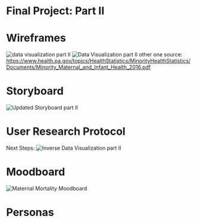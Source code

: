 # Final Project: Part II

# Wireframes
![data visualization part II](https://user-images.githubusercontent.com/54918227/66152323-3f141e80-e5e7-11e9-9284-50bf0d10f6d4.JPG)
![Data Visualization part II other one](https://user-images.githubusercontent.com/54918227/66152413-6539be80-e5e7-11e9-854c-cbf449a953aa.JPG)
source: https://www.health.pa.gov/topics/HealthStatistics/MinorityHealthStatistics/Documents/Minority_Maternal_and_Infant_Health_2016.pdf

# Storyboard
![Updated Storyboard part II](https://user-images.githubusercontent.com/54918227/66152621-d7120800-e5e7-11e9-90cc-8d9dd1b96841.jpg)

# User Research Protocol


Next Steps: 
![Inverse Data Visualization part II](https://user-images.githubusercontent.com/54918227/66152685-ff9a0200-e5e7-11e9-8db9-c37b4938350a.JPG)

# Moodboard
![Maternal Mortality Moodboard](https://user-images.githubusercontent.com/54918227/66152494-91edd600-e5e7-11e9-8b08-e5a72e37573d.JPG)

# Personas

